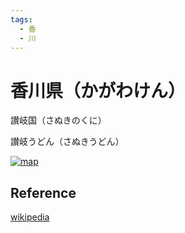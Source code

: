 ```yaml
---
tags:
  - 香
  - 川
---
```


# 香川県（かがわけん）

讃岐国（さぬきのくに）

讃岐うどん（さぬきうどん）

[![map](https://upload.wikimedia.org/wikipedia/commons/thumb/4/46/Map_of_Kagawa_Prefecture_Ja.svg/300px-Map_of_Kagawa_Prefecture_Ja.svg.png)](https://ja.wikipedia.org/wiki/香川県)

## Reference

[wikipedia](https://ja.wikipedia.org/wiki/香川県)
